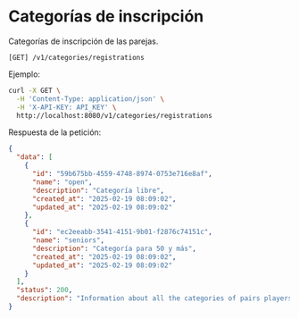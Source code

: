 # Categorías de inscripción

Categorías de inscripción de las parejas.

```
[GET] /v1/categories/registrations
```

Ejemplo:

```bash
curl -X GET \
  -H 'Content-Type: application/json' \
  -H 'X-API-KEY: API_KEY' \
  http://localhost:8080/v1/categories/registrations
```

Respuesta de la petición:

```json
{
  "data": [
    {
      "id": "59b675bb-4559-4748-8974-0753e716e8af",
      "name": "open",
      "description": "Categoría libre",
      "created_at": "2025-02-19 08:09:02",
      "updated_at": "2025-02-19 08:09:02"
    },
    {
      "id": "ec2eeabb-3541-4151-9b01-f2876c74151c",
      "name": "seniors",
      "description": "Categoría para 50 y más",
      "created_at": "2025-02-19 08:09:02",
      "updated_at": "2025-02-19 08:09:02"
    }
  ],
  "status": 200,
  "description": "Information about all the categories of pairs players registration"
}
```
